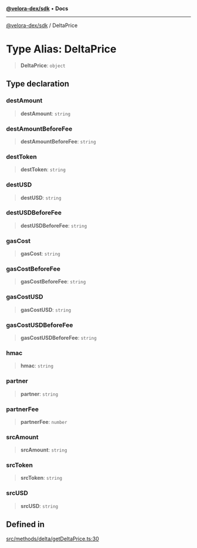 [**@velora-dex/sdk**](../README.md) • **Docs**

***

[@velora-dex/sdk](../globals.md) / DeltaPrice

# Type Alias: DeltaPrice

> **DeltaPrice**: `object`

## Type declaration

### destAmount

> **destAmount**: `string`

### destAmountBeforeFee

> **destAmountBeforeFee**: `string`

### destToken

> **destToken**: `string`

### destUSD

> **destUSD**: `string`

### destUSDBeforeFee

> **destUSDBeforeFee**: `string`

### gasCost

> **gasCost**: `string`

### gasCostBeforeFee

> **gasCostBeforeFee**: `string`

### gasCostUSD

> **gasCostUSD**: `string`

### gasCostUSDBeforeFee

> **gasCostUSDBeforeFee**: `string`

### hmac

> **hmac**: `string`

### partner

> **partner**: `string`

### partnerFee

> **partnerFee**: `number`

### srcAmount

> **srcAmount**: `string`

### srcToken

> **srcToken**: `string`

### srcUSD

> **srcUSD**: `string`

## Defined in

[src/methods/delta/getDeltaPrice.ts:30](https://github.com/VeloraDEX/paraswap-sdk/blob/feat/velora/src/methods/delta/getDeltaPrice.ts#L30)
